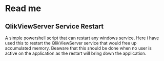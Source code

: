 # Read me
## QlikViewServer Service Restart
A simple powershell script that can restart any windows service. Here i have used this to restart the QlikViewServer service that would 
free up accumulated memory. Beaware that this should be done when no user is active on the application as the restart will bring down the application.
